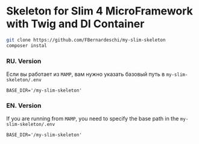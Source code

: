 # Skeleton for Slim 4 MicroFramework with Twig and DI Container

```bash
git clone https://github.com/FBernardeschi/my-slim-skeleton
composer instal
```

### RU. Version

Если вы работает из `MAMP`, вам нужно указать базовый путь в
`my-slim-skeleton/.env`

```
BASE_DIR='/my-slim-skeleton'
```


### EN. Version

If you are running from `MAMP`, you need to specify the base path in the
`my-slim-skeleton/.env`

```
BASE_DIR='/my-slim-skeleton'
```
